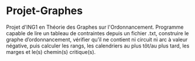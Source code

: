# Projet-Graphes
Projet d'ING1 en Théorie des Graphes sur l'Ordonnancement. Programme capable de lire un tableau de contraintes depuis un fichier .txt, construire le graphe d’ordonnancement, vérifier qu’il ne contient ni circuit ni arc à valeur négative, puis calculer les rangs, les calendriers au plus tôt/au plus tard, les marges et le(s) chemin(s) critique(s). 
